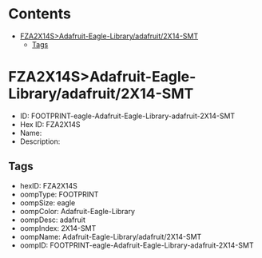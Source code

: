 



Contents
========

* [FZA2X14S>Adafruit-Eagle-Library/adafruit/2X14-SMT](#fza2x14sadafruit-eagle-libraryadafruit2x14-smt)
	* [Tags](#tags)

# FZA2X14S>Adafruit-Eagle-Library/adafruit/2X14-SMT

- ID: FOOTPRINT-eagle-Adafruit-Eagle-Library-adafruit-2X14-SMT
- Hex ID: FZA2X14S
- Name: 
- Description: 

## Tags

- hexID: FZA2X14S
- oompType: FOOTPRINT
- oompSize: eagle
- oompColor: Adafruit-Eagle-Library
- oompDesc: adafruit
- oompIndex: 2X14-SMT
- oompName: Adafruit-Eagle-Library/adafruit/2X14-SMT
- oompID: FOOTPRINT-eagle-Adafruit-Eagle-Library-adafruit-2X14-SMT
